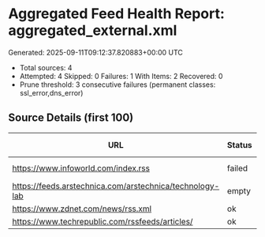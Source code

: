 # Aggregated Feed Health Report: aggregated_external.xml

Generated: 2025-09-11T09:12:37.820883+00:00 UTC

- Total sources: 4
- Attempted: 4  Skipped: 0  Failures: 1  With Items: 2  Recovered: 0
- Prune threshold: 3 consecutive failures (permanent classes: ssl_error,dns_error)

## Source Details (first 100)

| URL | Status | Class | CF | Items | Last Status | Error Excerpt |
|-----|--------|-------|----|-------|-------------|---------------|
| https://www.infoworld.com/index.rss | failed | other_failure | 2 | 0 | exception | HTTP 404 |
| https://feeds.arstechnica.com/arstechnica/technology-lab | empty | not_modified | 0 | 0 | 304 |  |
| https://www.zdnet.com/news/rss.xml | ok | success | 0 | 20 | 200 |  |
| https://www.techrepublic.com/rssfeeds/articles/ | ok | success | 0 | 20 | 200 |  |
